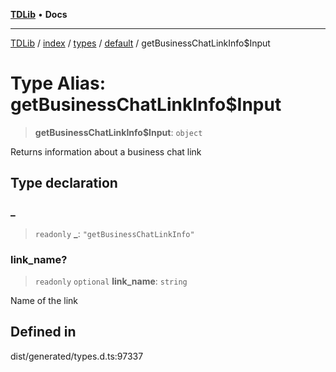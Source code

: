 [**TDLib**](../../../../../../README.md) • **Docs**

***

[TDLib](../../../../../../modules.md) / [index](../../../../../README.md) / [types](../../../README.md) / [default](../README.md) / getBusinessChatLinkInfo$Input

# Type Alias: getBusinessChatLinkInfo$Input

> **getBusinessChatLinkInfo$Input**: `object`

Returns information about a business chat link

## Type declaration

### \_

> `readonly` **\_**: `"getBusinessChatLinkInfo"`

### link\_name?

> `readonly` `optional` **link\_name**: `string`

Name of the link

## Defined in

dist/generated/types.d.ts:97337
